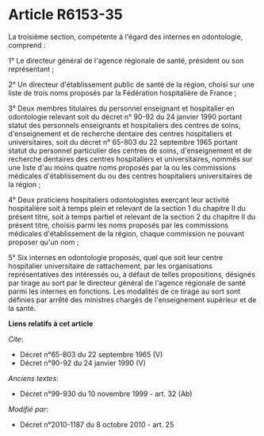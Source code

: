 # Article R6153-35

La troisième section, compétente à l'égard des internes en odontologie, comprend : 

1° Le directeur général de l'agence régionale de santé, président ou son représentant ; 

2° Un directeur d'établissement public de santé de la région, choisi sur une liste de trois noms proposés par la Fédération
hospitalière de France ; 

3° Deux membres titulaires du personnel enseignant et hospitalier en odontologie relevant soit du décret n° 90-92 du 24
janvier 1990 portant statut des personnels enseignants et hospitaliers des centres de soins, d'enseignement et de recherche
dentaire des centres hospitaliers et universitaires, soit du décret n° 65-803 du 22 septembre 1965 portant statut du
personnel particulier des centres de soins, d'enseignement et de recherche dentaires des centres hospitaliers et
universitaires, nommés sur une liste d'au moins quatre noms proposés par la ou les commissions médicales d'établissement du
ou des centres hospitaliers universitaires de la région ; 

4° Deux praticiens hospitaliers odontologistes exerçant leur activité hospitalière soit à temps plein et relevant de la
section 1 du chapitre II du présent titre, soit à temps partiel et relevant de la section 2 du chapitre II du présent titre,
choisis parmi les noms proposés par les commissions médicales d'établissement de la région, chaque commission ne pouvant
proposer qu'un nom ; 

5° Six internes en odontologie proposés, quel que soit leur centre hospitalier universitaire de rattachement, par les
organisations représentatives des intéressés ou, à défaut de telles propositions, désignés par tirage au sort par le
directeur général de l'agence régionale de santé parmi les internes en fonctions. Les modalités de ce tirage au sort sont
définies par arrêté des ministres chargés de l'enseignement supérieur et de la santé.

**Liens relatifs à cet article**

_Cite_:

  - Décret n°65-803 du 22 septembre 1965 (V)
  - Décret n°90-92 du 24 janvier 1990 (V)

_Anciens textes_:

  - Décret n°99-930 du 10 novembre 1999 - art. 32 (Ab)

_Modifié par_:

  - Décret n°2010-1187 du 8 octobre 2010 - art. 25
